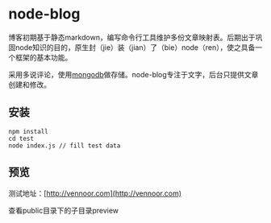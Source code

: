 # node-blog

博客初期基于静态markdown，编写命令行工具维护多份文章映射表。后期出于巩固node知识的目的，原生封（jie）装（jian）了（bie）node（ren），使之具备一个框架的基本功能。

采用多说评论，使用[mongodb](http://www.mongodb.org/)做存储。node-blog专注于文字，后台只提供文章创建和修改。

## 安装
```
npm install
cd test
node index.js // fill test data
```
## 预览
测试地址：[http://vennoor.com](http://vennoor.com)

查看public目录下的子目录preview
